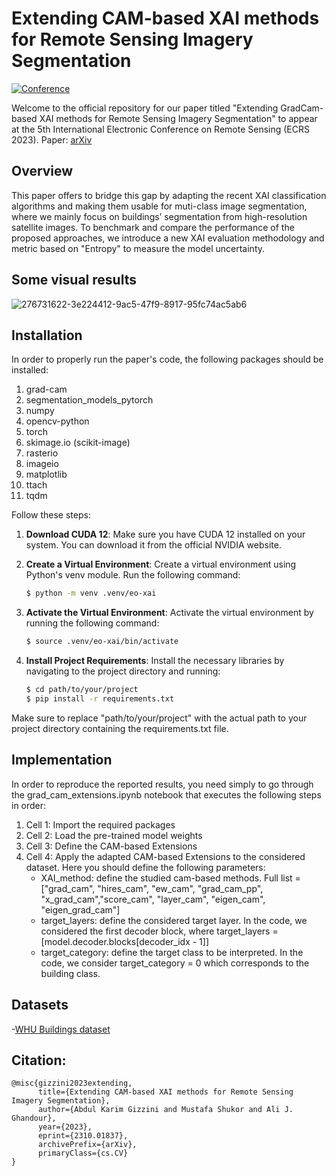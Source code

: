 # Extending CAM-based XAI methods for Remote Sensing Imagery Segmentation


[![Conference](https://img.shields.io/badge/ECRS-Conference-brightgreen)](https://ecrs2023.sciforum.net/)

Welcome to the official repository for our paper titled "Extending GradCam-based XAI methods for Remote Sensing Imagery Segmentation" to appear at the 5th International Electronic Conference on Remote Sensing (ECRS 2023).
Paper: [arXiv](https://arxiv.org/pdf/2310.01837.pdf)

## Overview

This paper offers to bridge this gap by adapting the recent XAI classification algorithms and making them usable for muti-class image segmentation, where we mainly focus on buildings’ segmentation from high-resolution satellite images. To benchmark and compare the performance of the proposed approaches, we introduce a new XAI evaluation methodology and metric based on "Entropy" to measure the model uncertainty.

## Some visual results

![276731622-3e224412-9ac5-47f9-8917-95fc74ac5ab6](https://github.com/geoaigroup/GEOAI-ECRS2023/assets/78584545/d87c1af5-c7fc-4fc9-8d5b-4d97dbe9756e)




## Installation 

In order to properly run the paper's code, the following packages should be installed:
1. grad-cam
2. segmentation_models_pytorch 
3. numpy
4. opencv-python
5. torch
6. skimage.io (scikit-image)
7. rasterio
8. imageio
9. matplotlib
10. ttach 
11. tqdm

Follow these steps:

1. **Download CUDA 12**: Make sure you have CUDA 12 installed on your system. You can download it from the official NVIDIA website.

2. **Create a Virtual Environment**: Create a virtual environment using Python's venv module. Run the following command:

    ```bash
    $ python -m venv .venv/eo-xai
    ```
    
3. **Activate the Virtual Environment**: Activate the virtual environment by running the following command:

    ```bash
    $ source .venv/eo-xai/bin/activate
    ```

4. **Install Project Requirements**: Install the necessary libraries by navigating to the project directory and running:

    ```bash
    $ cd path/to/your/project
    $ pip install -r requirements.txt
    ```

Make sure to replace "path/to/your/project" with the actual path to your project directory containing the requirements.txt file.

## Implementation
In order to reproduce the reported results, you need simply to go through the grad_cam_extensions.ipynb notebook that executes the following steps in order:

1. Cell 1: Import the required packages
2. Cell 2: Load the pre-trained model weights
3. Cell 3: Define the CAM-based Extensions
4. Cell 4: Apply the adapted CAM-based Extensions to the considered dataset. Here you should define the following parameters:
   - XAI_method: define the studied cam-based methods. Full list = ["grad_cam", "hires_cam", "ew_cam", "grad_cam_pp", "x_grad_cam","score_cam", "layer_cam", "eigen_cam", "eigen_grad_cam"]
   - target_layers: define the considered target layer. In the code, we considered the first decoder block, where target_layers =  [model.decoder.blocks[decoder_idx - 1]]
   - target_category: define the target class to be interpreted. In the code, we consider target_category = 0 which corresponds to the building class.

## Datasets

-[WHU Buildings dataset](http://gpcv.whu.edu.cn/data/building_dataset.html) 

## Citation:

```
@misc{gizzini2023extending,
      title={Extending CAM-based XAI methods for Remote Sensing Imagery Segmentation}, 
      author={Abdul Karim Gizzini and Mustafa Shukor and Ali J. Ghandour},
      year={2023},
      eprint={2310.01837},
      archivePrefix={arXiv},
      primaryClass={cs.CV}
}
```

